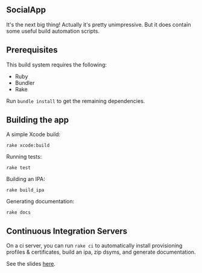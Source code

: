 ## SocialApp

It's the next big thing!  Actually it's pretty unimpressive.  But it does contain some
useful build automation scripts.

## Prerequisites

This build system requires the following:

- Ruby
- Bundler
- Rake

Run `bundle install` to get the remaining dependencies.

## Building the app

A simple Xcode build:

````
rake xcode:build
````

Running tests:

````
rake test
````

Building an IPA:

````
rake build_ipa
````

Generating documentation:

````
rake docs
````

## Continuous Integration Servers

On a ci server, you can run `rake ci` to automatically install provisioning profiles & 
certificates, build an ipa, zip dsyms, and generate documentation.

See the slides [here](https://speakerdeck.com/subdigital/ios-build-automation-with-jenkins).







